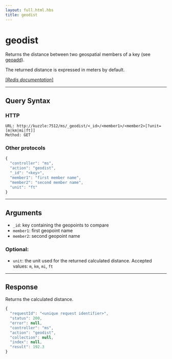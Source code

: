 ```yaml
---
layout: full.html.hbs
title: geodist
---
```


# geodist

<SinceBadge version="1.0.0" />

Returns the distance between two geospatial members of a key (see [geoadd](/core/1/api/api-reference/controller-memory-storage/geoadd/)).

The returned distance is expressed in meters by default.

[[_Redis documentation_]](https://redis.io/commands/geodist)

---

## Query Syntax

### HTTP

```http
URL: http://kuzzle:7512/ms/_geodist/<_id>/<member1>/<member2>[?unit=[m|km|mi|ft]]
Method: GET
```

### Other protocols

```javascript
{
  "controller": "ms",
  "action": "geodist",
  "_id": "<key>",
  "member1": "first member name",
  "member2": "second member name",
  "unit": "ft"
}
```

---

## Arguments

- `_id`: key containing the geopoints to compare
- `member1`: first geopoint name
- `member2`: second geopoint name

### Optional:

- `unit`: the unit used for the returned calculated distance. Accepted values: `m`, `km`, `mi`, `ft`

---

## Response

Returns the calculated distance.

```javascript
{
  "requestId": "<unique request identifier>",
  "status": 200,
  "error": null,
  "controller": "ms",
  "action": "geodist",
  "collection": null,
  "index": null,
  "result": 192.3
}
```
